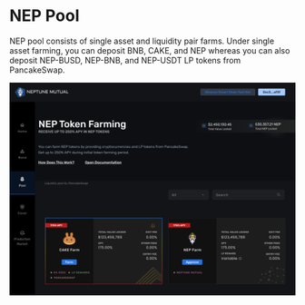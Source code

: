 # NEP Pool

NEP pool consists of single asset and liquidity pair farms. Under single asset farming, you can deposit BNB, CAKE, and NEP whereas you can also deposit NEP-BUSD, NEP-BNB, and NEP-USDT LP tokens from PancakeSwap.

![alt text](./images/P01-Farm%20Pool.png)
